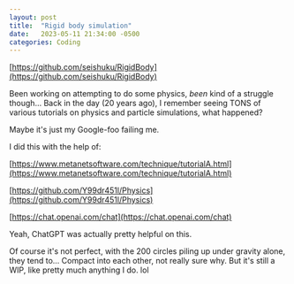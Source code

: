 ```yaml
---
layout: post
title:  "Rigid body simulation"
date:   2023-05-11 21:34:00 -0500
categories: Coding
---
```


[https://github.com/seishuku/RigidBody](https://github.com/seishuku/RigidBody)

Been working on attempting to do some physics, *been* kind of a struggle though...
Back in the day (20 years ago), I remember seeing TONS of various tutorials on physics and particle simulations, what happened?

Maybe it's just my Google-foo failing me.

I did this with the help of:

[https://www.metanetsoftware.com/technique/tutorialA.html](https://www.metanetsoftware.com/technique/tutorialA.html)

[https://github.com/Y99dr451l/Physics](https://github.com/Y99dr451l/Physics)

[https://chat.openai.com/chat](https://chat.openai.com/chat)

Yeah, ChatGPT was actually pretty helpful on this.

Of course it's not perfect, with the 200 circles piling up under gravity alone, they tend to... Compact into each other, not really sure why.
But it's still a WIP, like pretty much anything I do. lol